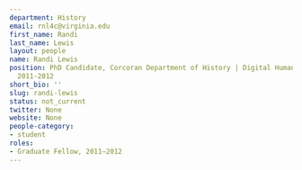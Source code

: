 ```yaml
---
department: History
email: rnl4c@virginia.edu
first_name: Randi
last_name: Lewis
layout: people
name: Randi Lewis
position: PhD Candidate, Corcoran Department of History | Digital Humanities Fellow
  2011-2012
short_bio: ''
slug: randi-lewis
status: not_current
twitter: None
website: None
people-category:
- student
roles:
- Graduate Fellow, 2011–2012
---
```



